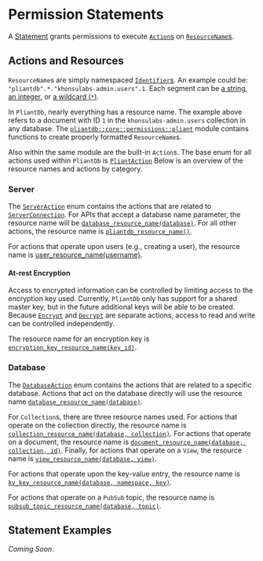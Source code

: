 # Permission Statements

A [Statement](https://pliantdb.dev/main/pliantdb/core/permissions/struct.Statement.html) grants permissions to execute [`Action`s](https://pliantdb.dev/main/pliantdb/core/permissions/trait.Action.html) on [`ResourceName`s](https://pliantdb.dev/main/pliantdb/core/permissions/struct.ResourceName.html).

## Actions and Resources

`ResourceName`s are simply namespaced [`Identifier`s](https://pliantdb.dev/main/pliantdb/core/permissions/enum.Identifier.html). An example could be: `"pliantdb".*."khonsulabs-admin.users".1`. Each segment can be [a string](https://pliantdb.dev/main/pliantdb/core/permissions/enum.Identifier.html#variant.String), [an integer](https://pliantdb.dev/main/pliantdb/core/permissions/enum.Identifier.html#variant.Integer), or [a wildcard (`*`)](https://pliantdb.dev/main/pliantdb/core/permissions/enum.Identifier.html#variant.Any).

In `PliantDb`, nearly everything has a resource name. The example above refers to a document with ID `1` in the `khonsulabs-admin.users` collection in any database. The [`pliantdb::core::permissions::pliant`](https://pliantdb.dev/main/pliantdb/core/permissions/pliant/index.html) module contains functions to create properly formatted `ResourceName`s.

Also within the same module are the built-in `Action`s. The base enum for all actions used within `PliantDb` is [`PliantAction`](https://pliantdb.dev/main/pliantdb/core/permissions/pliant/enum.PliantAction.html) Below is an overview of the resource names and actions by category.

### Server

The [`ServerAction`](https://pliantdb.dev/main/pliantdb/core/permissions/pliant/enum.ServerAction.html) enum contains the actions that are related to [`ServerConnection`](https://pliantdb.dev/main/pliantdb/core/connection/trait.ServerConnection.html). For APIs that accept a database name parameter, the resource name will be [`database_resource_name(database)`](https://pliantdb.dev/main/pliantdb/core/permissions/pliant/fn.database_resource_name.html). For all other actions, the resource name is [`pliantdb_resource_name()`](https://pliantdb.dev/main/pliantdb/core/permissions/pliant/fn.pliantdb_resource_name.html).

For actions that operate upon users (e.g., creating a user), the resource name is [user_resource_name(username)](https://pliantdb.dev/main/pliantdb/core/permissions/pliant/fn.user_resource_name.html).

#### At-rest Encryption

Access to encrypted information can be controlled by limiting access to the encryption key used. Currently, `PliantDb` only has support for a shared master key, but in the future additional keys will be able to be created. Because [`Encrypt`](https://pliantdb.dev/main/pliantdb/core/permissions/pliant/enum.EncryptionKeyAction.html#variant.Encrypt) and [`Decrypt`](https://pliantdb.dev/main/pliantdb/core/permissions/pliant/enum.EncryptionKeyAction.html#variant.Decrypt) are separate actions, access to read and write can be controlled independently.

The resource name for an encryption key is [`encryption_key_resource_name(key_id)`](https://pliantdb.dev/main/pliantdb/core/permissions/pliant/fn.encryption_key_resource_name.html).

### Database

The [`DatabaseAction`](https://pliantdb.dev/main/pliantdb/core/permissions/pliant/enum.DatabaseAction.html) enum contains the actions that are related to a specific database. Actions that act on the database directly will use the resource name [`database_resource_name(database)`](https://pliantdb.dev/main/pliantdb/core/permissions/pliant/fn.database_resource_name.html).

For `Collection`s, there are three resource names used. For actions that operate on the collection directly, the resource name is [`collection_resource_name(database, collection)`](https://pliantdb.dev/main/pliantdb/core/permissions/pliant/fn.database_resource_name.html). For actions that operate on a document, the resource name is [`document_resource_name(database, collection, id)`](https://pliantdb.dev/main/pliantdb/core/permissions/pliant/fn.document_resource_name.html). Finally, for actions that operate on a `View`, the resource name is [`view_resource_name(database, view)`](https://pliantdb.dev/main/pliantdb/core/permissions/pliant/fn.view_resource_name.html).

For actions that operate upon the key-value entry, the resource name is [`kv_key_resource_name(database, namespace, key)`](https://pliantdb.dev/main/pliantdb/core/permissions/pliant/fn.kv_key_resource_name.html).

For actions that operate on a `PubSub` topic, the resource name is [`pubsub_topic_resource_name(database, topic)`](https://pliantdb.dev/main/pliantdb/core/permissions/pliant/fn.pubsub_topic_resource_name.html).

## Statement Examples

*Coming Soon*.
